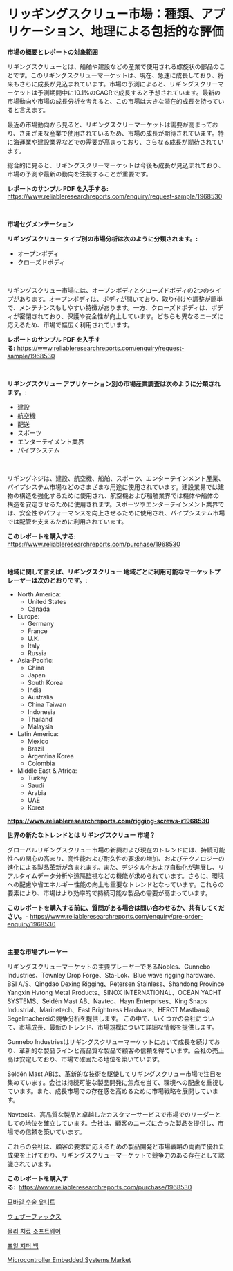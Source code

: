 <p><h1>リッギングスクリュー市場：種類、アプリケーション、地理による包括的な評価</h1></p><p><strong>市場の概要とレポートの対象範囲</strong></p>
<p><p>リギングスクリューとは、船舶や建設などの産業で使用される螺旋状の部品のことです。このリギングスクリューマーケットは、現在、急速に成長しており、将来もさらに成長が見込まれています。市場の予測によると、リギングスクリーマーケットは予測期間中に10.1%のCAGRで成長すると予想されています。最新の市場動向や市場の成長分析を考えると、この市場は大きな潜在的成長を持っていると言えます。</p><p>最近の市場動向から見ると、リギングスクリーマーケットは需要が高まっており、さまざまな産業で使用されているため、市場の成長が期待されています。特に海運業や建設業界などでの需要が高まっており、さらなる成長が期待されています。</p><p>総合的に見ると、リギングスクリーマーケットは今後も成長が見込まれており、市場の予測や最新の動向を注視することが重要です。</p></p>
<p><strong>レポートのサンプル PDF を入手する:</strong> <a href="https://www.reliableresearchreports.com/enquiry/request-sample/1968530">https://www.reliableresearchreports.com/enquiry/request-sample/1968530</a></p>
<p>&nbsp;</p>
<p><strong>市場セグメンテーション</strong></p>
<p><strong>リギングスクリュー タイプ別の市場分析は次のように分類されます。:</strong></p>
<p><ul><li>オープンボディ</li><li>クローズドボディ</li></ul></p>
<p>&nbsp;</p>
<p><p>リギングスクリュー市場には、オープンボディとクローズドボディの2つのタイプがあります。オープンボディは、ボディが開いており、取り付けや調整が簡単で、メンテナンスもしやすい特徴があります。一方、クローズドボディは、ボディが密閉されており、保護や安全性が向上しています。どちらも異なるニーズに応えるため、市場で幅広く利用されています。</p></p>
<p><strong>レポートのサンプル PDF を入手する:</strong>&nbsp;<a href="https://www.reliableresearchreports.com/enquiry/request-sample/1968530">https://www.reliableresearchreports.com/enquiry/request-sample/1968530</a></p>
<p>&nbsp;</p>
<p><strong> リギングスクリュー アプリケーション別の市場産業調査は次のように分類されます。:</strong></p>
<p><ul><li>建設</li><li>航空機</li><li>配送</li><li>スポーツ</li><li>エンターテイメント業界</li><li>パイプシステム</li></ul></p>
<p>&nbsp;</p>
<p><p>リギングネジは、建設、航空機、船舶、スポーツ、エンターテインメント産業、パイプシステム市場などのさまざまな用途に使用されています。建設業界では建物の構造を強化するために使用され、航空機および船舶業界では機体や船体の構造を安定させるために使用されます。スポーツやエンターテインメント業界では、安全性やパフォーマンスを向上させるために使用され、パイプシステム市場では配管を支えるために利用されています。</p></p>
<p><strong>このレポートを購入する:</strong>&nbsp; <a href="https://www.reliableresearchreports.com/purchase/1968530">https://www.reliableresearchreports.com/purchase/1968530</a></p>
<p>&nbsp;</p>
<p><strong>地域に関して言えば、リギングスクリュー 地域ごとに利用可能なマーケットプレーヤーは次のとおりです。:</strong></p>
<p><ul>
    <li>
        North America:
        <ul>
            <li>United States</li>
            <li>Canada</li>
        </ul>
    </li>
    <li>
        Europe:
        <ul>
            <li>Germany</li>
            <li>France</li>
            <li>U.K.</li>
            <li>Italy</li>
            <li>Russia</li>
        </ul>
    </li>
    <li>
        Asia-Pacific:
        <ul>
            <li>China</li>
            <li>Japan</li>
            <li>South Korea</li>
            <li>India</li>
            <li>Australia</li>
            <li>China Taiwan</li>
            <li>Indonesia</li>
            <li>Thailand</li>
            <li>Malaysia</li>
        </ul>
    </li>
    <li>
        Latin America:
        <ul>
            <li>Mexico</li>
            <li>Brazil</li>
            <li>Argentina Korea</li>
            <li>Colombia</li>
        </ul>
    </li>
    <li>
        Middle East & Africa:
        <ul>
            <li>Turkey</li>
            <li>Saudi</li>
            <li>Arabia</li>
            <li>UAE</li>
            <li>Korea</li>
        </ul>
    </li>
    </ul></p>
<p><strong><a href="https://www.reliableresearchreports.com/rigging-screws-r1968530">https://www.reliableresearchreports.com/rigging-screws-r1968530</a></strong>&nbsp;</p>
<p><strong>世界の新たなトレンドとは リギングスクリュー 市場？</strong></p>
<p><p>グローバルリギングスクリュー市場の新興および現在のトレンドには、持続可能性への関心の高まり、高性能および耐久性の要求の増加、およびテクノロジーの進化による製品革新が含まれます。また、デジタル化および自動化が進展し、リアルタイムデータ分析や遠隔監視などの機能が求められています。さらに、環境への配慮や省エネルギー性能の向上も重要なトレンドとなっています。これらの要素により、市場はより効率的で持続可能な製品の需要が高まっています。</p></p>
<p><strong>このレポートを購入する前に、質問がある場合は問い合わせるか、共有してください。</strong>- <a href="https://www.reliableresearchreports.com/enquiry/pre-order-enquiry/1968530">https://www.reliableresearchreports.com/enquiry/pre-order-enquiry/1968530</a></p>
<p>&nbsp;</p>
<p><strong>主要な市場プレーヤー</strong></p>
<p><p>リギングスクリューマーケットの主要プレーヤーであるNobles、Gunnebo Industries、Townley Drop Forge、Sta-Lok、Blue wave rigging hardware、BSI A/S、Qingdao Dexing Rigging、Petersen Stainless、Shandong Province Yangxin Hvtong Metal Products、SINOX INTERNATIONAL、OCEAN YACHT SYSTEMS、Seldén Mast AB、Navtec、Hayn Enterprises、King Snaps Industrial、Marinetech、East Brightness Hardware、HEROT Mastbau＆Segelmachereiの競争分析を提供します。 この中で、いくつかの会社について、市場成長、最新のトレンド、市場規模について詳細な情報を提供します。</p><p>Gunnebo Industriesはリギングスクリューマーケットにおいて成長を続けており、革新的な製品ラインと高品質な製品で顧客の信頼を得ています。会社の売上高は安定しており、市場で確固たる地位を築いています。</p><p>Seldén Mast ABは、革新的な技術を駆使してリギングスクリュー市場で注目を集めています。会社は持続可能な製品開発に焦点を当て、環境への配慮を重視しています。また、成長市場での存在感を高めるために市場戦略を展開しています。</p><p>Navtecは、高品質な製品と卓越したカスタマーサービスで市場でのリーダーとしての地位を確立しています。会社は、顧客のニーズに合った製品を提供し、市場での信頼を築いています。</p><p>これらの会社は、顧客の要求に応えるための製品開発と市場戦略の両面で優れた成果を上げており、リギングスクリューマーケットで競争力のある存在として認識されています。</p></p>
<p><strong>このレポートを購入する:</strong>&nbsp;&nbsp;<a href="https://www.reliableresearchreports.com/purchase/1968530">https://www.reliableresearchreports.com/purchase/1968530</a></p>
<p><p><a href="https://medium.com/@joeyjohns20/%EB%AA%A8%EB%B0%94%EC%9D%BC-%EC%88%98%EC%88%A0-%EC%9C%A0%EB%8B%9B-%EC%8B%9C%EC%9E%A5-%EA%B7%9C%EB%AA%A8%EB%8A%94-%EC%A0%84-%EC%84%B8%EA%B3%84-%EC%82%B0%EC%97%85%EC%97%90%EC%84%9C-%EC%B5%9C%EC%A0%81%EC%9D%98-%EB%A7%88%EC%BC%80%ED%8C%85-%EC%B1%84%EB%84%90%EC%9D%84-%EB%B3%B4%EC%97%AC-%EC%A4%80%EB%8B%A4-e95100de60db">모바일 수술 유니트</a></p><p><a href="https://github.com/LeanneBruen2023/Market-Research-Report-List-1/blob/main/983637424111.md">ウェザーファックス</a></p><p><a href="https://github.com/Skyleitney456456/Market-Research-Report-List-1/blob/main/678134322005.md">물리 치료 소프트웨어</a></p><p><a href="https://medium.com/@simeonbode1/foil-%EC%A7%80%ED%8D%BC%EB%B0%B1-%EC%8B%9C%EC%9E%A5-%EC%84%B1%EA%B3%B5%EC%A0%81%EC%9D%B8-%EB%B9%84%EC%A6%88%EB%8B%88%EC%8A%A4-%EC%A0%84%EB%9E%B5%EC%9D%98-%EC%97%B4%EC%87%A0-2031%EB%85%84%EA%B9%8C%EC%A7%80%EC%9D%98-%EC%98%88%EC%B8%A1-5c849629d873">포일 지퍼 백</a></p><p><a href="https://natural-crush-b99.notion.site/Microcontroller-Embedded-Systems-Market-Size-Market-Outlook-and-Market-Forecast-2024-to-2031-ccd28ddf3507406e9ce3ea963e24c0aa">Microcontroller Embedded Systems Market</a></p></p>